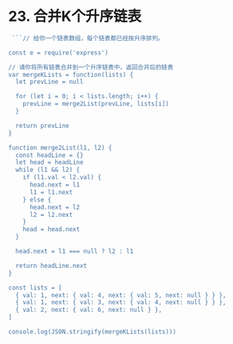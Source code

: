# 23. 合并K个升序链表

```js
 ```// 给你一个链表数组，每个链表都已经按升序排列。

const e = require('express')

// 请你将所有链表合并到一个升序链表中，返回合并后的链表
var mergeKLists = function(lists) {
  let prevLine = null

  for (let i = 0; i < lists.length; i++) {
    prevLine = merge2List(prevLine, lists[i])
  }

  return prevLine
}

function merge2List(l1, l2) {
  const headLine = {}
  let head = headLine
  while (l1 && l2) {
    if (l1.val < l2.val) {
      head.next = l1
      l1 = l1.next
    } else {
      head.next = l2
      l2 = l2.next
    }
    head = head.next
  }

  head.next = l1 === null ? l2 : l1

  return headLine.next
}

const lists = [
  { val: 1, next: { val: 4, next: { val: 5, next: null } } },
  { val: 1, next: { val: 3, next: { val: 4, next: null } } },
  { val: 2, next: { val: 6, next: null } },
]

console.log(JSON.stringify(mergeKLists(lists)))
